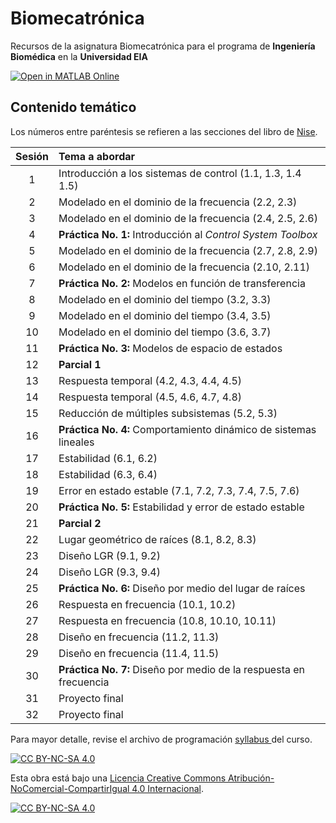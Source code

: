 # Biomecatrónica

Recursos de la asignatura Biomecatrónica para el programa de **Ingeniería Biomédica** en la **Universidad EIA**

[![Open in MATLAB Online](https://www.mathworks.com/images/responsive/global/open-in-matlab-online.svg)](https://matlab.mathworks.com/open/github/v1?repo=aquinteroz/Biomecatronica)

## Contenido temático

Los números entre paréntesis se refieren a las secciones del libro de [Nise](https://eiaedu-my.sharepoint.com/:b:/g/personal/andres_quintero27_eia_edu_co/EfiFex3oE8ZJmrTydXeCp-MBrkoW3FG3es9GRs1JMAEVEg?e=CCQ8SG).

| Sesión | Tema a abordar                                        |
| :---: | :--- |
| 1      | Introducción a los sistemas de control (1.1, 1.3, 1.4 1.5) |
| 2      | Modelado en el dominio de la frecuencia (2.2, 2.3)     |
| 3      | Modelado en el dominio de la frecuencia (2.4, 2.5, 2.6) |
| 4      | **Práctica No. 1:** Introducción al *Control System Toolbox* |
| 5      | Modelado en el dominio de la frecuencia (2.7, 2.8, 2.9) |
| 6      | Modelado en el dominio de la frecuencia (2.10, 2.11)   |
| 7      | **Práctica No. 2:** Modelos en función de transferencia |
| 8      | Modelado en el dominio del tiempo (3.2, 3.3)           |
| 9      | Modelado en el dominio del tiempo (3.4, 3.5)           |
| 10     | Modelado en el dominio del tiempo (3.6, 3.7)           |
| 11     | **Práctica No. 3:** Modelos de espacio de estados       |
| 12     | **Parcial 1**                                         |
| 13     | Respuesta temporal (4.2, 4.3, 4.4, 4.5)                |
| 14     | Respuesta temporal (4.5, 4.6, 4.7, 4.8)                |
| 15     | Reducción de múltiples subsistemas (5.2, 5.3)          |
| 16     | **Práctica No. 4:** Comportamiento dinámico de sistemas lineales |
| 17     | Estabilidad (6.1, 6.2)                                |
| 18     | Estabilidad (6.3, 6.4)                                |
| 19     | Error en estado estable (7.1, 7.2, 7.3, 7.4, 7.5, 7.6) |
| 20     | **Práctica No. 5:** Estabilidad y error de estado estable |
| 21     | **Parcial 2**                                         |
| 22     | Lugar geométrico de raíces (8.1, 8.2, 8.3)             |
| 23     | Diseño LGR (9.1, 9.2)                                 |
| 24     | Diseño LGR (9.3, 9.4)                                 |
| 25     | **Práctica No. 6:** Diseño por medio del lugar de raíces |
| 26     | Respuesta en frecuencia (10.1, 10.2)                   |
| 27     | Respuesta en frecuencia (10.8, 10.10, 10.11)           |
| 28     | Diseño en frecuencia (11.2, 11.3)                      |
| 29     | Diseño en frecuencia (11.4, 11.5)                      |
| 30     | **Práctica No. 7:** Diseño por medio de la respuesta en frecuencia |
| 31     | Proyecto final                                        |
| 32     | Proyecto final                                        |

Para mayor detalle, revise el archivo de programación <a href="BMC 2024-1 Syllabus.pdf"> syllabus </a> del curso.

[![CC BY-NC-SA 4.0][cc-by-nc-sa-shield]][cc-by-nc-sa]

Esta obra está bajo una
[Licencia Creative Commons Atribución-NoComercial-CompartirIgual 4.0 Internacional][cc-by-nc-sa].

[![CC BY-NC-SA 4.0][cc-by-nc-sa-image]][cc-by-nc-sa]

[cc-by-nc-sa]: https://creativecommons.org/licenses/by-nc-sa/4.0/deed.es
[cc-by-nc-sa-image]: https://licensebuttons.net/l/by-nc-sa/4.0/88x31.png
[cc-by-nc-sa-shield]: https://img.shields.io/badge/License-CC%20BY--NC--SA%204.0-007A78.svg
